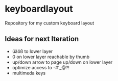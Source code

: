 # keyboardlayout
Repository for my custom keyboard layout

## Ideas for next Iteration

- üäöß to lower layer
- 0 on lower layer reachable by thumb
- up/down arrow to page up/down on lower layer
- optimize access to -#'_@?!
- multimeda keys
